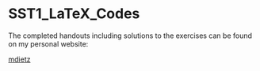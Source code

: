 # SST1_LaTeX_Codes
The completed handouts including solutions to the exercises can be found on my personal website:

[mdietz](https://n.ethz.ch/~mdietz/index.html)